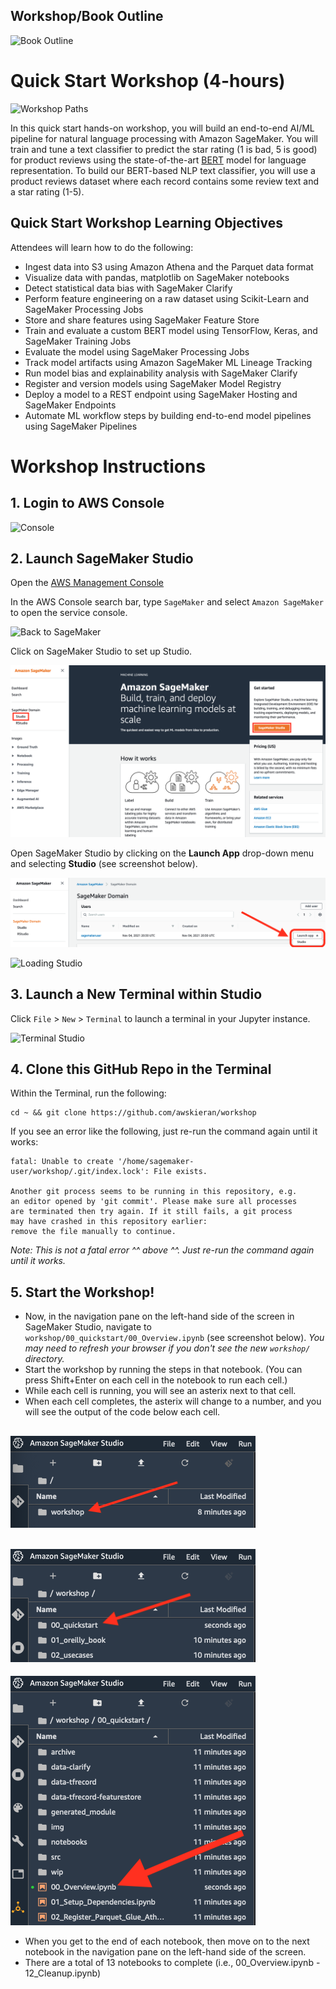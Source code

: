 ## Workshop/Book Outline
![Book Outline](img/outline.png)

# Quick Start Workshop (4-hours)
![Workshop Paths](img/workshop_paths1.png)

In this quick start hands-on workshop, you will build an end-to-end AI/ML pipeline for natural language processing with Amazon SageMaker.  You will train and tune a text classifier to predict the star rating (1 is bad, 5 is good) for product reviews using the state-of-the-art [BERT](https://arxiv.org/abs/1810.04805) model for language representation.  To build our BERT-based NLP text classifier, you will use a product reviews dataset where each record contains some review text and a star rating (1-5).

## Quick Start Workshop Learning Objectives
Attendees will learn how to do the following:
* Ingest data into S3 using Amazon Athena and the Parquet data format
* Visualize data with pandas, matplotlib on SageMaker notebooks
* Detect statistical data bias with SageMaker Clarify
* Perform feature engineering on a raw dataset using Scikit-Learn and SageMaker Processing Jobs
* Store and share features using SageMaker Feature Store
* Train and evaluate a custom BERT model using TensorFlow, Keras, and SageMaker Training Jobs
* Evaluate the model using SageMaker Processing Jobs
* Track model artifacts using Amazon SageMaker ML Lineage Tracking
* Run model bias and explainability analysis with SageMaker Clarify
* Register and version models using SageMaker Model Registry
* Deploy a model to a REST endpoint using SageMaker Hosting and SageMaker Endpoints
* Automate ML workflow steps by building end-to-end model pipelines using SageMaker Pipelines

# Workshop Instructions

## 1. Login to AWS Console

![Console](img/aws_console.png)

## 2. Launch SageMaker Studio

Open the [AWS Management Console](https://console.aws.amazon.com/console/home)

In the AWS Console search bar, type `SageMaker` and select `Amazon SageMaker` to open the service console.

![Back to SageMaker](img/alt_back_to_sagemaker_8.png)

Click on SageMaker Studio to set up Studio.

![Studio](img/SageMaker-landing-page-RStudio.png)

Open SageMaker Studio by clicking on the **Launch App** drop-down menu and selecting **Studio** (see screenshot below).

![Open Studio](img/open-studio.png)

![Loading Studio](img/studio_loading.png)

## 3. Launch a New Terminal within Studio

Click `File` > `New` > `Terminal` to launch a terminal in your Jupyter instance.

![Terminal Studio](img/studio_terminal.png)

## 4. Clone this GitHub Repo in the Terminal

Within the Terminal, run the following:

```
cd ~ && git clone https://github.com/awskieran/workshop
```

If you see an error like the following, just re-run the command again until it works:
```
fatal: Unable to create '/home/sagemaker-user/workshop/.git/index.lock': File exists.

Another git process seems to be running in this repository, e.g.
an editor opened by 'git commit'. Please make sure all processes
are terminated then try again. If it still fails, a git process
may have crashed in this repository earlier:
remove the file manually to continue.
```
_Note:  This is not a fatal error ^^ above ^^.  Just re-run the command again until it works._

## 5. Start the Workshop!

* Now, in the navigation pane on the left-hand side of the screen in SageMaker Studio, navigate to `workshop/00_quickstart/00_Overview.ipynb` (see screenshot below). _You may need to refresh your browser if you don't see the new `workshop/` directory._ 
* Start the workshop by running the steps in that notebook. (You can press Shift+Enter on each cell in the notebook to run each cell.)
* While each cell is running, you will see an asterix next to that cell.
* When each cell completes, the asterix will change to a number, and you will see the output of the code below each cell.

![Select Workshop](img/select-workshop.png)
-----
![Select Quickstart](img/select-quickstart.png)
-----
![Select Overview](img/select-overview.png)

* When you get to the end of each notebook, then move on to the next notebook in the navigation pane on the left-hand side of the screen.
* There are a total of 13 notebooks to complete (i.e., 00_Overview.ipynb - 12_Cleanup.ipynb)
